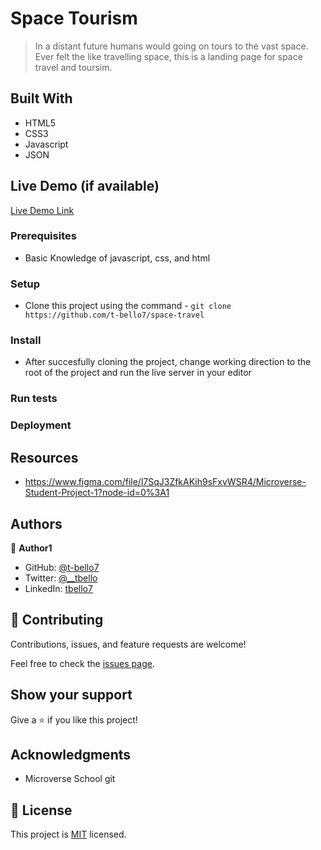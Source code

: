 # Space Tourism 

> In a distant future humans would going on tours to the vast space. Ever felt the like travelling space, this is a landing page for space travel and toursim.

## Built With

- HTML5
- CSS3
- Javascript
- JSON

## Live Demo (if available)

[Live Demo Link](https://t-bello7.github.io/space-travel/)


### Prerequisites
- Basic Knowledge of javascript, css, and html

### Setup
- Clone this project using the command -  `git clone https://github.com/t-bello7/space-travel`

### Install
- After succesfully cloning the project, change working direction to the root of the project and run the live server in your editor

<!-- ### Usage -->

### Run tests
<!-- npx stylelint "**/*.{css,scss}"
npx eslint . -->
### Deployment

## Resources
- https://www.figma.com/file/l7SqJ3ZfkAKih9sFxvWSR4/Microverse-Student-Project-1?node-id=0%3A1

## Authors

👤 **Author1**

- GitHub: [@t-bello7](https://github.com/t-bello7)
- Twitter: [@__tbello](https://twitter.com/__tbello)
- LinkedIn: [tbello7](https://linkedin.com/in/tbello7)


## 🤝 Contributing

Contributions, issues, and feature requests are welcome!

Feel free to check the [issues page](../../issues/).

## Show your support

Give a ⭐️ if you like this project!

## Acknowledgments

- Microverse School git

## 📝 License

This project is [MIT](./MIT.md) licensed.